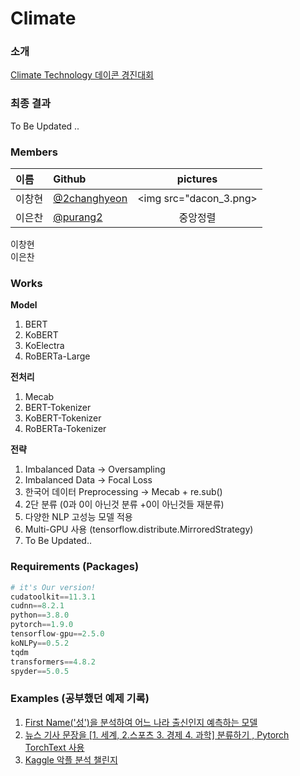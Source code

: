 # Climate  



### 소개 

[Climate Technology 데이콘 경진대회](https://www.notion.so/sangtaeahn/fa65fed2d3994a1c9cb4b7596838790d#cccd2125f49748e5adcb82cc75b8d198)


### 최종 결과 

To Be Updated .. 


### Members 

|이름|Github|pictures|
|:---|:---|:---:|
|이창현|[@2changhyeon](https://github.com/2changhyeon)|<img src="dacon_3.png>|
|이은찬|[@purang2](https://github.com/purang2)|중앙정렬|

이창현  
이은찬  


### Works 

**Model**   
1. BERT     
2. KoBERT  
3. KoElectra  
4. RoBERTa-Large  


**전처리**   
1. Mecab 
2. BERT-Tokenizer
3. KoBERT-Tokenizer
4. RoBERTa-Tokenizer 


**전략**
1. Imbalanced Data → Oversampling  
2. Imbalanced Data → Focal Loss  
3. 한국어 데이터 Preprocessing → Mecab + re.sub()  
4. 2단 분류 (0과 0이 아닌것 분류 +0이 아닌것들 재분류) 
5. 다양한 NLP 고성능 모델 적용  
6. Multi-GPU 사용 (tensorflow.distribute.MirroredStrategy)  
7. To Be Updated..





### Requirements (Packages)

```python
# it's Our version!  
cudatoolkit==11.3.1  
cudnn==8.2.1
python==3.8.0
pytorch==1.9.0 
tensorflow-gpu==2.5.0
koNLPy==0.5.2
tqdm
transformers==4.8.2
spyder==5.0.5  
```













### Examples (공부했던 예제 기록) 

1. [First Name('성')을 분석하여 어느 나라 출신인지 예측하는 모델](https://tutorials.pytorch.kr/intermediate/char_rnn_classification_tutorial.html)  
2. [뉴스 기사 문장을 [1. 세계, 2.스포츠 3. 경제 4. 과학] 분류하기 , Pytorch TorchText 사용](https://tutorials.pytorch.kr/beginner/text_sentiment_ngrams_tutorial.html)  
3. [Kaggle 악플 분석 챌린지](https://www.kaggle.com/c/jigsaw-toxic-comment-classification-challenge/code)  




